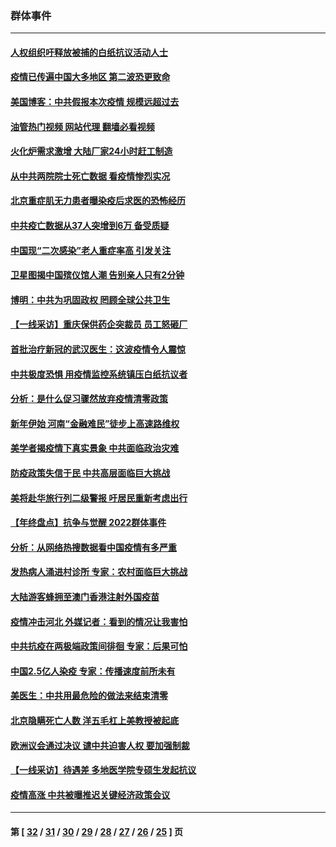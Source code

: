 ### 群体事件
---
#### [人权组织吁释放被捕的白纸抗议活动人士](../../pages/ncid279/n13917517.md?01292045) 
#### [疫情已传遍中国大多地区 第二波恐更致命](../../pages/ncid279/n13914332.md?01292045) 
#### [美国博客：中共假报本次疫情 规模远超过去](../../pages/ncid279/n13912604.md?01292045) 
#### [油管热门视频 网站代理 翻墙必看视频](http://138.2.39.72:81/youtube.html?epic-marker?01292045)
#### [火化炉需求激增 大陆厂家24小时赶工制造](../../pages/ncid279/n13912205.md?01292045) 
#### [从中共两院院士死亡数据 看疫情惨烈实况](../../pages/ncid279/n13910619.md?01292045) 
#### [北京重症肌无力患者曝染疫后求医的恐怖经历](../../pages/ncid279/n13909480.md?01292045) 
#### [中共疫亡数据从37人突增到6万 备受质疑](../../pages/ncid279/n13907051.md?01292045) 
#### [中国现“二次感染”老人重症率高 引发关注](../../pages/ncid279/n13906493.md?01292045) 
#### [卫星图揭中国殡仪馆人潮 告别亲人只有2分钟](../../pages/ncid279/n13904053.md?01292045) 
#### [博明：中共为巩固政权 罔顾全球公共卫生](../../pages/ncid279/n13901752.md?01292045) 
#### [【一线采访】重庆保供药企突裁员 员工怒砸厂](../../pages/ncid279/n13901673.md?01292045) 
#### [首批治疗新冠的武汉医生：这波疫情令人震惊](../../pages/ncid279/n13900313.md?01292045) 
#### [中共极度恐惧 用疫情监控系统镇压白纸抗议者](../../pages/ncid279/n13900225.md?01292045) 
#### [分析：是什么促习骤然放弃疫情清零政策](../../pages/ncid279/n13899652.md?01292045) 
#### [新年伊始 河南“金融难民”徒步上高速路维权](../../pages/ncid279/n13897842.md?01292045) 
#### [美学者揭疫情下真实景象 中共面临政治灾难](../../pages/ncid279/n13896569.md?01292045) 
#### [防疫政策失信于民 中共高层面临巨大挑战](../../pages/ncid279/n13894627.md?01292045) 
#### [美将赴华旅行列二级警报 吁居民重新考虑出行](../../pages/ncid279/n13894518.md?01292045) 
#### [【年终盘点】抗争与觉醒 2022群体事件](../../pages/ncid279/n13888314.md?01292045) 
#### [分析：从网络热搜数据看中国疫情有多严重](../../pages/ncid279/n13893186.md?01292045) 
#### [发热病人涌进村诊所 专家：农村面临巨大挑战](../../pages/ncid279/n13892271.md?01292045) 
#### [大陆游客蜂拥至澳门香港注射外国疫苗](../../pages/ncid279/n13892276.md?01292045) 
#### [疫情冲击河北 外媒记者：看到的情况让我害怕](../../pages/ncid279/n13891260.md?01292045) 
#### [中共抗疫在两极端政策间徘徊 专家：后果可怕](../../pages/ncid279/n13891235.md?01292045) 
#### [中国2.5亿人染疫 专家：传播速度前所未有](../../pages/ncid279/n13890708.md?01292045) 
#### [美医生：中共用最危险的做法来结束清零](../../pages/ncid279/n13889983.md?01292045) 
#### [北京隐瞒死亡人数 洋五毛杠上美教授被起底](../../pages/ncid279/n13886904.md?01292045) 
#### [欧洲议会通过决议 谴中共迫害人权 要加强制裁](../../pages/ncid279/n13885670.md?01292045) 
#### [【一线采访】待遇差 多地医学院专硕生发起抗议](../../pages/ncid279/n13883914.md?01292045) 
#### [疫情高涨 中共被曝推迟关键经济政策会议](../../pages/ncid279/n13884170.md?01292045) 

---
#### 第 [ [32](./32.md?01292045) / [31](./31.md?01292045) / [30](./30.md?01292045) / [29](./29.md?01292045) / [28](./28.md?01292045) / [27](./27.md?01292045) / [26](./26.md?01292045) / [25](./25.md?01292045) ] 页
